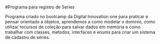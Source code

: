 #Programa para registro de Series

Programa criado no bootcamp da Digital Innovation one para praticar e pensar orientado a objetos, aprendemos a como modelar o domínio, 
como utilizar recursos de coleção para salvar dados em memória e como trabalhar com classes, metodos, interfaces e enums para criar um sistema de cadastro de séries.
